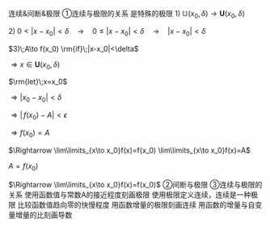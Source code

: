 连续&间断&极限
   ①连续与极限的关系
      是特殊的极限
$1)\;\mathbb{U}(x_0,\delta)\to\mathbf{U}(x_0,\delta)$

$2)\;0<|x-x_0|<\delta\quad\to\quad0\leq|x-x_0|<\delta\quad\to\quad|x-x_0|<\delta$

$3)\;A\to f(x_0)          \rm{if}\;|x-x_0|<\delta$

$\Rightarrow x\in\mathbf{U}(x_0,\delta)$

$\rm{let}\;x=x_0$

$\Rightarrow |x_0-x_0|<\delta$

$\Rightarrow |\,f(x_0)-A|<\epsilon$

$\Rightarrow f(x_0)=A$

$\Rightarrow \lim\limits_{x\to x_0}f(x)=f(x_0)          \lim\limits_{x\to x_0}f(x)=A$

$A=f(x_0)$

$\Rightarrow \lim\limits_{x\to x_0}f(x)=f(x_0)$
   ②间断与极限
   ③连续与极限的关系
      使用函数值与常数A的接近程度刻画极限
      使用极限定义连续，连续是一种极限
      比较函数值趋向零的快慢程度
      用函数增量的极限刻画连续
      用函数的增量与自变量增量的比刻画导数
